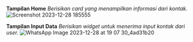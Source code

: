 **Tampilan Home**
_Berisikan card yang menampilkan informasi dari kontak._
![Screenshot 2023-12-28 185555](https://github.com/priboen/consumeRestAPI/assets/108622483/3736f564-7789-4e3a-ad56-07a686a4f0bb)

**Tampilan Input Data**
_Berisikan widget untuk menerima input kontak dari user._
![WhatsApp Image 2023-12-28 at 19 07 30_4ad31b20](https://github.com/priboen/consumeRestAPI/assets/108622483/e4db76d5-08f9-43f8-9eb2-f11a192cc12c)
